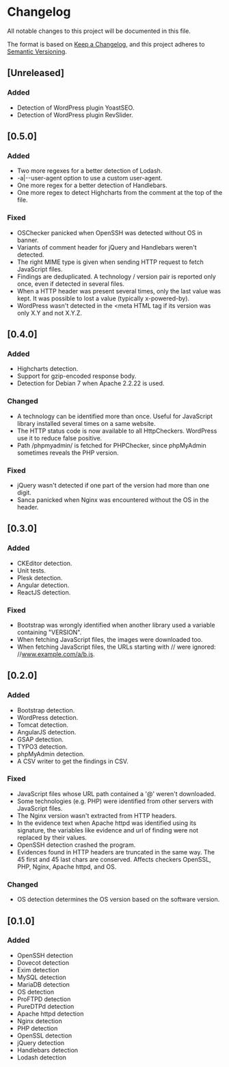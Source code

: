 # Changelog

All notable changes to this project will be documented in this file.

The format is based on [Keep a Changelog](https://keepachangelog.com/en/1.0.0/),
and this project adheres to [Semantic Versioning](https://semver.org/spec/v2.0.0.html).

## [Unreleased]

### Added

- Detection of WordPress plugin YoastSEO.
- Detection of WordPress plugin RevSlider.

## [0.5.0]

### Added

- Two more regexes for a better detection of Lodash.
- -a|--user-agent option to use a custom user-agent.
- One more regex for a better detection of Handlebars.
- One more regex to detect Highcharts from the comment at the top of
  the file.

### Fixed

- OSChecker panicked when OpenSSH was detected without OS in banner.
- Variants of comment header for jQuery and Handlebars weren't detected.
- The right MIME type is given when sending HTTP request to fetch JavaScript files.
- Findings are deduplicated. A technology / version pair is reported only once,
  even if detected in several files.
- When a HTTP header was present several times, only the last value was kept. It
  was possible to lost a value (typically x-powered-by).
- WordPress wasn't detected in the <meta HTML tag if its version was only X.Y and
  not X.Y.Z.

## [0.4.0]

### Added

- Highcharts detection.
- Support for gzip-encoded response body.
- Detection for Debian 7 when Apache 2.2.22 is used.

### Changed

- A technology can be identified more than once. Useful for JavaScript
  library installed several times on a same website.
- The HTTP status code is now available to all HttpCheckers. WordPress
  use it to reduce false positive.
- Path /phpmyadmin/ is fetched for PHPChecker, since phpMyAdmin sometimes
  reveals the PHP version.

### Fixed

- jQuery wasn't detected if one part of the version had more than one digit.
- Sanca panicked when Nginx was encountered without the OS in the header.

## [0.3.0]

### Added

- CKEditor detection.
- Unit tests.
- Plesk detection.
- Angular detection.
- ReactJS detection.

### Fixed

- Bootstrap was wrongly identified when another library used a variable containing "VERSION".
- When fetching JavaScript files, the images were downloaded too.
- When fetching JavaScript files, the URLs starting with // were ignored: //www.example.com/a/b.js.

## [0.2.0]

### Added

- Bootstrap detection.
- WordPress detection.
- Tomcat detection.
- AngularJS detection.
- GSAP detection.
- TYPO3 detection.
- phpMyAdmin detection.
- A CSV writer to get the findings in CSV.

### Fixed

- JavaScript files whose URL path contained a '@' weren't downloaded.
- Some technologies (e.g. PHP) were identified from other servers with
  JavaScript files.
- The Nginx version wasn't extracted from HTTP headers.
- In the evidence text when Apache httpd was identified using its signature, the
  variables like evidence and url of finding were not replaced by their values.
- OpenSSH detection crashed the program.
- Evidences found in HTTP headers are truncated in the same way. The 45 first and
  45 last chars are conserved. Affects checkers OpenSSL, PHP, Nginx, Apache httpd,
  and OS.

### Changed

- OS detection determines the OS version based on the software version.

## [0.1.0]

### Added

- OpenSSH detection
- Dovecot detection
- Exim detection
- MySQL detection
- MariaDB detection
- OS detection
- ProFTPD detection
- PureDTPd detection
- Apache httpd detection
- Nginx detection
- PHP detection
- OpenSSL detection
- jQuery detection
- Handlebars detection
- Lodash detection
